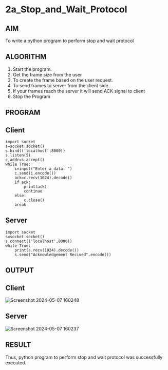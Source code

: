 # 2a_Stop_and_Wait_Protocol
## AIM 
To write a python program to perform stop and wait protocol
## ALGORITHM
1. Start the program.
2. Get the frame size from the user
3. To create the frame based on the user request.
4. To send frames to server from the client side.
5. If your frames reach the server it will send ACK signal to client
6. Stop the Program
## PROGRAM

## Client
```
import socket
s=socket.socket()
s.bind(('localhost',8000))
s.listen(5)
c,addr=s.accept()
while True:
    i=input("Enter a data: ")
    c.send(i.encode())
    ack=c.recv(1024).decode()
    if ack:
        print(ack)
        continue
    else:
        c.close()
    break
```
## Server
```
import socket
s=socket.socket()
s.connect(('localhost',8000))
while True:
    print(s.recv(1024).decode())
    s.send("Acknowledgement Recived".encode())
```

## OUTPUT

## Client

![Screenshot 2024-05-07 160248](https://github.com/Ajayreddy-2006/2a_Stop_and_Wait_Protocol/assets/145742508/3f780c92-ca6f-4968-8ae8-5d0e9d926ca6)

## Server

![Screenshot 2024-05-07 160237](https://github.com/Ajayreddy-2006/2a_Stop_and_Wait_Protocol/assets/145742508/de144a32-473b-458a-85e5-4b05325a5615)

## RESULT
Thus, python program to perform stop and wait protocol was successfully executed.

